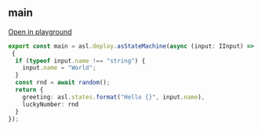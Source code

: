 
## main
[Open in playground](https://asl-editor-spike-ts-stedi.vercel.app/?aW1wb3J0ICogYXMgYXNsIGZyb20gIkB0czJhc2wvYXNsLWxpYiIKCmV4cG9ydCBjb25zdCBtYWluID0gYXNsLmRlcGxveS5hc1N0YXRlTWFjaGluZShhc3luYyAoaW5wdXQ6IElJbnB1dCkgPT4gCiB7CiAgaWYgKHR5cGVvZiBpbnB1dC5uYW1lICE9PSAic3RyaW5nIikgewogICAgaW5wdXQubmFtZSA9ICJXb3JsZCI7CiAgfQogIGNvbnN0IHJuZCA9IGF3YWl0IHJhbmRvbSgpOwogIHJldHVybiB7CiAgICBncmVldGluZzogYXNsLnN0YXRlcy5mb3JtYXQoIkhlbGxvIHt9IiwgaW5wdXQubmFtZSksCiAgICBsdWNreU51bWJlcjogcm5kCiAgfQp9KTs=)

``` typescript
export const main = asl.deploy.asStateMachine(async (input: IInput) => 
 {
  if (typeof input.name !== "string") {
    input.name = "World";
  }
  const rnd = await random();
  return {
    greeting: asl.states.format("Hello {}", input.name),
    luckyNumber: rnd
  }
});
```


